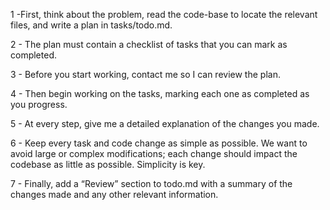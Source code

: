 1 -First, think about the problem, read the code-base to locate the relevant files, and write a plan in tasks/todo.md.

2 - The plan must contain a checklist of tasks that you can mark as completed.

3 - Before you start working, contact me so I can review the plan.

4 - Then begin working on the tasks, marking each one as completed as you progress.

5 - At every step, give me a detailed explanation of the changes you made.

6 - Keep every task and code change as simple as possible. We want to avoid large or complex modifications; each change should impact the codebase as little as possible. Simplicity is key.

7 - Finally, add a “Review” section to todo.md with a summary of the changes made and any other relevant information.